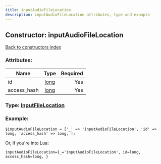 ```yaml
---
title: inputAudioFileLocation
description: inputAudioFileLocation attributes, type and example
---
```

## Constructor: inputAudioFileLocation  
[Back to constructors index](index.md)



### Attributes:

| Name     |    Type       | Required |
|----------|:-------------:|---------:|
|id|[long](../types/long.md) | Yes|
|access\_hash|[long](../types/long.md) | Yes|



### Type: [InputFileLocation](../types/InputFileLocation.md)


### Example:

```
$inputAudioFileLocation = ['_' => 'inputAudioFileLocation', 'id' => long, 'access_hash' => long, ];
```  

Or, if you're into Lua:  


```
inputAudioFileLocation={_='inputAudioFileLocation', id=long, access_hash=long, }

```


